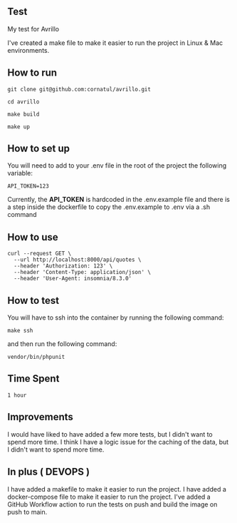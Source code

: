 ## Test
My test for Avrillo

I've created a make file to make it easier to run the project in Linux & Mac environments. 




## How to run
```
git clone git@github.com:cornatul/avrillo.git
```

```
cd avrillo
```

```
make build
```

```
make up
```


## How to set up 
You will need to add to your .env file in the root of the project the following variable:
```
API_TOKEN=123
```
Currently, the **API_TOKEN** is hardcoded in the .env.example file and there is a step inside the dockerfile to copy
the .env.example to .env via a .sh command



## How to use
```
curl --request GET \
  --url http://localhost:8000/api/quotes \
  --header 'Authorization: 123' \
  --header 'Content-Type: application/json' \
  --header 'User-Agent: insomnia/8.3.0'
```


## How to test

You will have to ssh into the container by running the following command:
```
make ssh
```

and then run the following command:

```
vendor/bin/phpunit
```

## Time Spent
```
1 hour
```

## Improvements
I would have liked to have added a few more tests, but I didn't want to spend more time.
I think I have a logic issue for the caching of the data, but I didn't want to spend more time.


## In plus ( DEVOPS )
I have added a makefile to make it easier to run the project.
I have added a docker-compose file to make it easier to run the project.
I've added a GitHub Workflow action to run the tests on push and build the image on push to main.

